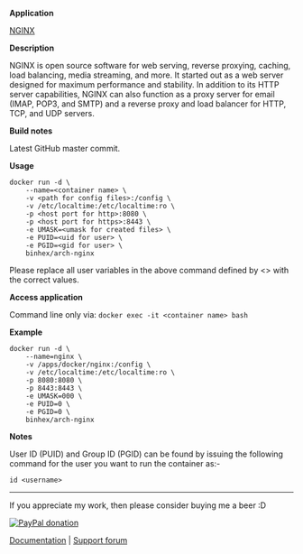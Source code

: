 **Application**

[NGINX](https://www.nginx.com/)

**Description**

NGINX is open source software for web serving, reverse proxying, caching, load balancing, media streaming, and more. It started out as a web server designed for maximum performance and stability. In addition to its HTTP server capabilities, NGINX can also function as a proxy server for email (IMAP, POP3, and SMTP) and a reverse proxy and load balancer for HTTP, TCP, and UDP servers.

**Build notes**

Latest GitHub master commit.

**Usage**
```
docker run -d \
    --name=<container name> \
    -v <path for config files>:/config \
    -v /etc/localtime:/etc/localtime:ro \
    -p <host port for http>:8080 \
    -p <host port for https>:8443 \
    -e UMASK=<umask for created files> \
    -e PUID=<uid for user> \
    -e PGID=<gid for user> \
    binhex/arch-nginx
```

Please replace all user variables in the above command defined by <> with the correct values.

**Access application**

Command line only via:
```docker exec -it <container name> bash```

**Example**
```
docker run -d \
    --name=nginx \
    -v /apps/docker/nginx:/config \
    -v /etc/localtime:/etc/localtime:ro \
    -p 8080:8080 \
    -p 8443:8443 \
    -e UMASK=000 \
    -e PUID=0 \
    -e PGID=0 \
    binhex/arch-nginx
```

**Notes**

User ID (PUID) and Group ID (PGID) can be found by issuing the following command for the user you want to run the container as:-

```
id <username>
```
___
If you appreciate my work, then please consider buying me a beer  :D

[![PayPal donation](https://www.paypal.com/en_US/i/btn/btn_donate_SM.gif)](https://www.paypal.com/cgi-bin/webscr?cmd=_s-xclick&hosted_button_id=MM5E27UX6AUU4)

[Documentation](https://github.com/binhex/documentation) | [Support forum](http://lime-technology.com/forum/index.php?topic=45837.0)